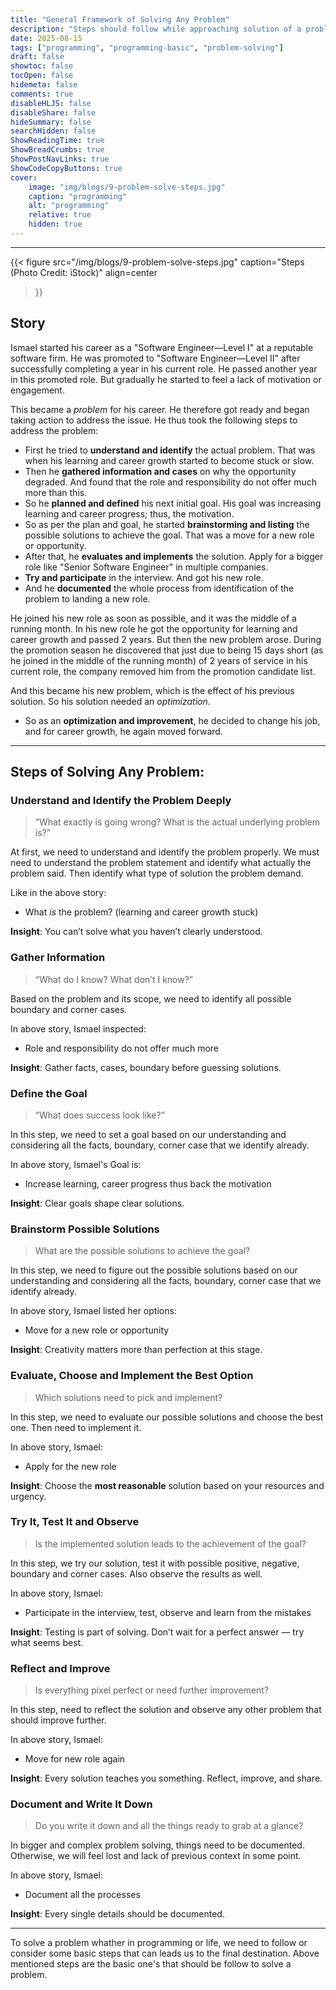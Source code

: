 ```yaml
---
title: "General Framework of Solving Any Problem"
description: "Steps should follow while approaching solution of a problem"
date: 2025-08-15
tags: ["programming", "programming-basic", "problem-solving"]
draft: false
showtoc: false
tocOpen: false
hidemeta: false
comments: true
disableHLJS: false
disableShare: false
hideSummary: false
searchHidden: false
ShowReadingTime: true
ShowBreadCrumbs: true
ShowPostNavLinks: true
ShowCodeCopyButtons: true
cover:
    image: "img/blogs/9-problem-solve-steps.jpg"
    caption: "programming"
    alt: "programming"
    relative: true
    hidden: true
---
```

---

{{< figure
    src="/img/blogs/9-problem-solve-steps.jpg"
    caption="Steps (Photo Credit: iStock)"
    align=center
>}}

## Story
Ismael started his career as a "Software Engineer—Level I" at a reputable software firm. He was promoted to "Software Engineer—Level II" after successfully completing a year in his current role. He passed another year in this promoted role. But gradually he started to feel a lack of motivation or engagement.

This became a *problem* for his career. He therefore got ready and began taking action to address the issue. He thus took the following steps to address the problem:
- First he tried to **understand and identify** the actual problem. That was when his learning and career growth started to become stuck or slow.
- Then he **gathered information and cases** on why the opportunity degraded. And found that the role and responsibility do not offer much more than this.
- So he **planned and defined** his next initial goal. His goal was increasing learning and career progress; thus, the motivation.
- So as per the plan and goal, he started **brainstorming and listing** the possible solutions to achieve the goal. That was a move for a new role or opportunity.
- After that, he **evaluates and implements** the solution. Apply for a bigger role like "Senior Software Engineer" in multiple companies.
- **Try and participate** in the interview. And got his new role.
- And he **documented** the whole process from identification of the problem to landing a new role.

He joined his new role as soon as possible, and it was the middle of a running month. In his new role he got the opportunity for learning and career growth and passed 2 years. But then the new problem arose. During the promotion season he discovered that just due to being 15 days short (as he joined in the middle of the running month) of 2 years of service in his current role, the company removed him from the promotion candidate list. 

And this became his new problem, which is the effect of his previous solution. So his solution needed an *optimization*.
- So as an **optimization and improvement**, he decided to change his job, and for career growth, he again moved forward. 

---

## Steps of Solving Any Problem:

### Understand and Identify the Problem Deeply
> “What exactly is going wrong? What is the actual underlying problem is?”

At first, we need to understand and identify the problem properly. We must need to understand the problem statement and identify what actually the problem said. Then identify what type of solution the problem demand.

Like in the above story:
- What *is* the problem? (learning and career growth stuck)

**Insight**: You can’t solve what you haven’t clearly understood.

### Gather Information
> “What do I know? What don’t I know?”

Based on the problem and its scope, we need to identify all possible boundary and corner cases.

In above story, Ismael inspected:
- Role and responsibility do not offer much more

**Insight**: Gather facts, cases, boundary before guessing solutions.

### Define the Goal
> “What does success look like?”

In this step, we need to set a goal based on our understanding and considering all the facts, boundary, corner case that we identify already.

In above story, Ismael's Goal is:
-  Increase learning, career progress thus back the motivation

**Insight**: Clear goals shape clear solutions.

### Brainstorm Possible Solutions
> What are the possible solutions to achieve the goal?

In this step, we need to figure out the possible solutions based on our understanding and considering all the facts, boundary, corner case that we identify already.

In above story, Ismael listed her options:
- Move for a new role or opportunity

**Insight**: Creativity matters more than perfection at this stage.

### Evaluate, Choose and Implement the Best Option
> Which solutions need to pick and implement?

In this step, we need to evaluate our possible solutions and choose the best one. Then need to implement it.

In above story, Ismael:
- Apply for the new role

**Insight**: Choose the **most reasonable** solution based on your resources and urgency.

### Try It, Test It and Observe
> Is the implemented solution leads to the achievement of the goal?

In this step, we try our solution, test it with possible positive, negative, boundary and corner cases. Also observe the results as well.

In above story, Ismael:
- Participate in the interview, test, observe and learn from the mistakes

**Insight**: Testing is part of solving. Don’t wait for a perfect answer — try what seems best.

### Reflect and Improve
> Is everything pixel perfect or need further improvement?

In this step, need to reflect the solution and observe any other problem that should improve further.

In above story, Ismael:
- Move for new role again

**Insight**: Every solution teaches you something. Reflect, improve, and share.

### Document and Write It Down
> Do you write it down and all the things ready to grab at a glance?

In bigger and complex problem solving, things need to be documented. Otherwise, we will feel lost and lack of previous context in some point.

In above story, Ismael:
- Document all the processes

**Insight**: Every single details should be documented.

---
To solve a problem whather in programming or life, we need to follow or consider some basic steps that can leads us to the final destination. Above mentioned steps are the basic one's that should be follow to solve a problem.